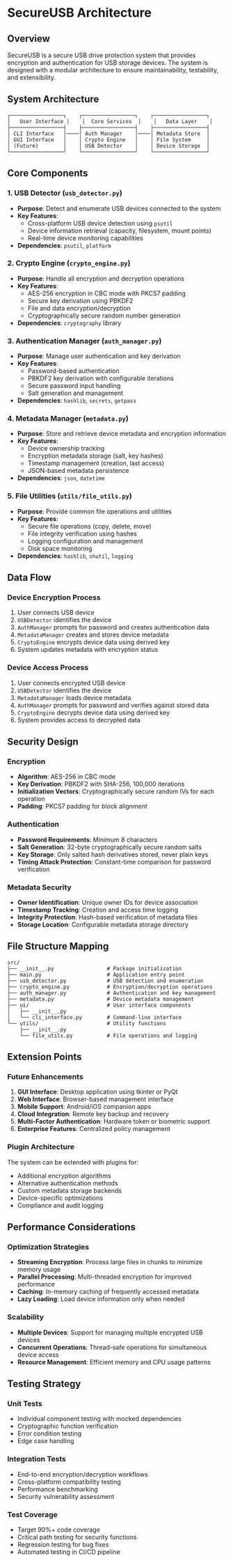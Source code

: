 # SecureUSB Architecture

## Overview

SecureUSB is a secure USB drive protection system that provides encryption and authentication for USB storage devices. The system is designed with a modular architecture to ensure maintainability, testability, and extensibility.

## System Architecture

```
┌─────────────────┐    ┌─────────────────┐    ┌─────────────────┐
│   User Interface │    │  Core Services  │    │   Data Layer    │
├─────────────────┤    ├─────────────────┤    ├─────────────────┤
│ CLI Interface   │────│ Auth Manager    │────│ Metadata Store  │
│ GUI Interface   │    │ Crypto Engine   │    │ File System     │
│ (Future)        │    │ USB Detector    │    │ Device Storage  │
└─────────────────┘    └─────────────────┘    └─────────────────┘
```

## Core Components

### 1. USB Detector (`usb_detector.py`)
- **Purpose**: Detect and enumerate USB devices connected to the system
- **Key Features**:
  - Cross-platform USB device detection using `psutil`
  - Device information retrieval (capacity, filesystem, mount points)
  - Real-time device monitoring capabilities
- **Dependencies**: `psutil`, `platform`

### 2. Crypto Engine (`crypto_engine.py`)
- **Purpose**: Handle all encryption and decryption operations
- **Key Features**:
  - AES-256 encryption in CBC mode with PKCS7 padding
  - Secure key derivation using PBKDF2
  - File and data encryption/decryption
  - Cryptographically secure random number generation
- **Dependencies**: `cryptography` library

### 3. Authentication Manager (`auth_manager.py`)
- **Purpose**: Manage user authentication and key derivation
- **Key Features**:
  - Password-based authentication
  - PBKDF2 key derivation with configurable iterations
  - Secure password input handling
  - Salt generation and management
- **Dependencies**: `hashlib`, `secrets`, `getpass`

### 4. Metadata Manager (`metadata.py`)
- **Purpose**: Store and retrieve device metadata and encryption information
- **Key Features**:
  - Device ownership tracking
  - Encryption metadata storage (salt, key hashes)
  - Timestamp management (creation, last access)
  - JSON-based metadata persistence
- **Dependencies**: `json`, `datetime`

### 5. File Utilities (`utils/file_utils.py`)
- **Purpose**: Provide common file operations and utilities
- **Key Features**:
  - Secure file operations (copy, delete, move)
  - File integrity verification using hashes
  - Logging configuration and management
  - Disk space monitoring
- **Dependencies**: `hashlib`, `shutil`, `logging`

## Data Flow

### Device Encryption Process
1. User connects USB device
2. `USBDetector` identifies the device
3. `AuthManager` prompts for password and creates authentication data
4. `MetadataManager` creates and stores device metadata
5. `CryptoEngine` encrypts device data using derived key
6. System updates metadata with encryption status

### Device Access Process
1. User connects encrypted USB device
2. `USBDetector` identifies the device
3. `MetadataManager` loads device metadata
4. `AuthManager` prompts for password and verifies against stored data
5. `CryptoEngine` decrypts device data using derived key
6. System provides access to decrypted data

## Security Design

### Encryption
- **Algorithm**: AES-256 in CBC mode
- **Key Derivation**: PBKDF2 with SHA-256, 100,000 iterations
- **Initialization Vectors**: Cryptographically secure random IVs for each operation
- **Padding**: PKCS7 padding for block alignment

### Authentication
- **Password Requirements**: Minimum 8 characters
- **Salt Generation**: 32-byte cryptographically secure random salts
- **Key Storage**: Only salted hash derivatives stored, never plain keys
- **Timing Attack Protection**: Constant-time comparison for password verification

### Metadata Security
- **Owner Identification**: Unique owner IDs for device association
- **Timestamp Tracking**: Creation and access time logging
- **Integrity Protection**: Hash-based verification of metadata files
- **Storage Location**: Configurable metadata storage directory

## File Structure Mapping

```
src/
├── __init__.py                 # Package initialization
├── main.py                     # Application entry point
├── usb_detector.py             # USB detection and enumeration
├── crypto_engine.py            # Encryption/decryption operations  
├── auth_manager.py             # Authentication and key management
├── metadata.py                 # Device metadata management
├── ui/                         # User interface components
│   ├── __init__.py
│   └── cli_interface.py        # Command-line interface
└── utils/                      # Utility functions
    ├── __init__.py
    └── file_utils.py           # File operations and logging
```

## Extension Points

### Future Enhancements
1. **GUI Interface**: Desktop application using tkinter or PyQt
2. **Web Interface**: Browser-based management interface
3. **Mobile Support**: Android/iOS companion apps
4. **Cloud Integration**: Remote key backup and recovery
5. **Multi-Factor Authentication**: Hardware token or biometric support
6. **Enterprise Features**: Centralized policy management

### Plugin Architecture
The system can be extended with plugins for:
- Additional encryption algorithms
- Alternative authentication methods
- Custom metadata storage backends
- Device-specific optimizations
- Compliance and audit logging

## Performance Considerations

### Optimization Strategies
- **Streaming Encryption**: Process large files in chunks to minimize memory usage
- **Parallel Processing**: Multi-threaded encryption for improved performance
- **Caching**: In-memory caching of frequently accessed metadata
- **Lazy Loading**: Load device information only when needed

### Scalability
- **Multiple Devices**: Support for managing multiple encrypted USB devices
- **Concurrent Operations**: Thread-safe operations for simultaneous device access
- **Resource Management**: Efficient memory and CPU usage patterns

## Testing Strategy

### Unit Tests
- Individual component testing with mocked dependencies
- Cryptographic function verification
- Error condition testing
- Edge case handling

### Integration Tests
- End-to-end encryption/decryption workflows
- Cross-platform compatibility testing
- Performance benchmarking
- Security vulnerability assessment

### Test Coverage
- Target 90%+ code coverage
- Critical path testing for security functions
- Regression testing for bug fixes
- Automated testing in CI/CD pipeline